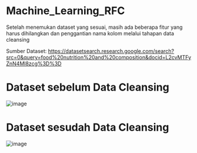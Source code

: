 # Machine_Learning_RFC

Setelah menemukan dataset yang sesuai, masih ada beberapa fitur yang harus dihilangkan dan penggantian nama kolom melalui tahapan data cleansing

Sumber Dataset: https://datasetsearch.research.google.com/search?src=0&query=food%20nutrition%20and%20composition&docid=L2cvMTFyZnN4Ml8zcg%3D%3D

# Dataset sebelum Data Cleansing
![image](https://github.com/user-attachments/assets/eac3bc4b-614f-49d0-b1a8-babe35fb14ea)

# Dataset sesudah Data Cleansing
![image](https://github.com/user-attachments/assets/949b2537-db05-4f40-98bf-9f88ff457f77)

